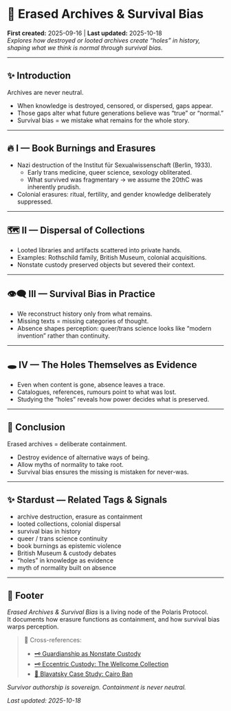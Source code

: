 # 📖 Erased Archives & Survival Bias  
**First created:** 2025-09-16 | **Last updated:** 2025-10-18  
*Explores how destroyed or looted archives create “holes” in history, shaping what we think is normal through survival bias.*  

---

## ✨ Introduction  
Archives are never neutral.  
- When knowledge is destroyed, censored, or dispersed, gaps appear.  
- Those gaps alter what future generations believe was “true” or “normal.”  
- Survival bias = we mistake what remains for the whole story.  

---

## 🔥 I — Book Burnings and Erasures  
- Nazi destruction of the Institut für Sexualwissenschaft (Berlin, 1933).  
  - Early trans medicine, queer science, sexology obliterated.  
  - What survived was fragmentary → we assume the 20thC was inherently prudish.  
- Colonial erasures: ritual, fertility, and gender knowledge deliberately suppressed.  

---

## 🗺️ II — Dispersal of Collections  
- Looted libraries and artifacts scattered into private hands.  
- Examples: Rothschild family, British Museum, colonial acquisitions.  
- Nonstate custody preserved objects but severed their context.  

---

## 👁️‍🗨️ III — Survival Bias in Practice  
- We reconstruct history only from what remains.  
- Missing texts = missing categories of thought.  
- Absence shapes perception: queer/trans science looks like “modern invention” rather than continuity.  

---

## 🕳️ IV — The Holes Themselves as Evidence  
- Even when content is gone, absence leaves a trace.  
- Catalogues, references, rumours point to what was lost.  
- Studying the “holes” reveals how power decides what is preserved.  

---

## 🌋 Conclusion  
Erased archives = deliberate containment.  
- Destroy evidence of alternative ways of being.  
- Allow myths of normality to take root.  
- Survival bias ensures the missing is mistaken for never-was.  

---

## ✨ Stardust — Related Tags & Signals  
- archive destruction, erasure as containment  
- looted collections, colonial dispersal  
- survival bias in history  
- queer / trans science continuity  
- book burnings as epistemic violence  
- British Museum & custody debates  
- “holes” in knowledge as evidence  
- myth of normality built on absence  

---

## 🏮 Footer  
*Erased Archives & Survival Bias* is a living node of the Polaris Protocol.  
It documents how erasure functions as containment, and how survival bias warps perception.  

> 📡 Cross-references:
> 
> - [🗝 Guardianship as Nonstate Custody](./🗝_guardianship_as_nonstate_custody.md)  
> - [🗝 Eccentric Custody: The Wellcome Collection](./🗝_eccentric_custody_wellcome_collection.md)  
> - [📜 Blavatsky Case Study: Cairo Ban](./📜_blavatsky_case_study_cairo_ban.md)  

*Survivor authorship is sovereign. Containment is never neutral.*  

_Last updated: 2025-10-18_  
